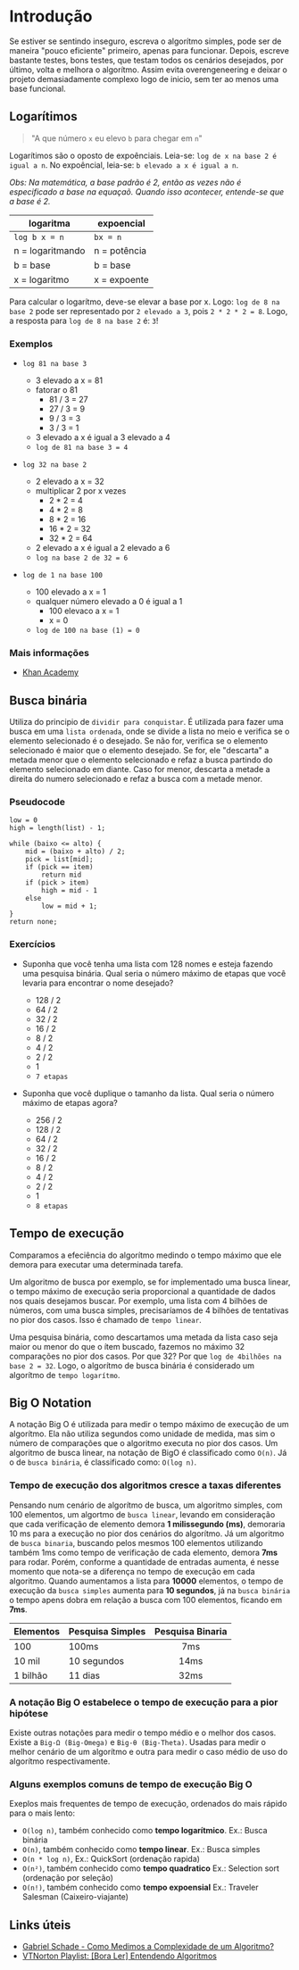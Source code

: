# Introdução
Se estiver se sentindo inseguro, escreva o algorítmo simples, pode ser de maneira "pouco eficiente" primeiro, apenas para funcionar. Depois, escreve bastante testes, bons testes, que testam todos os cenários desejados, por último, volta e melhora o algorítmo. Assim evita overengeneering e deixar o projeto demasiadamente complexo logo de inicio, sem ter ao menos uma base funcional.

## Logarítimos
> "A que número `x` eu elevo `b` para chegar em `n`"

Logarítimos são o oposto de expoênciais. Leia-se: `log de x na base 2 é igual a n`. 
No expoêncial, leia-se: `b elevado a x é igual a n`.

_Obs: Na matemática, a base padrão é 2, então as vezes não é especificado a base na equaçaõ. Quando isso acontecer, entende-se que a base é 2._

|     logaritma     |  expoencial   |
| ----------------- | ------------- |
| `log b x = n`     | `bx = n`      |
| n = logaritmando  | n = potência  |
| b = base          | b = base      |
| x = logaritmo     | x = expoente  |

Para calcular o logarítmo, deve-se elevar a base por x. Logo: `log de 8 na base 2` pode ser representado por `2 elevado a 3`, pois `2 * 2 * 2 = 8`. Logo, a resposta para `log de 8 na base 2` é: `3`!

### Exemplos
- `log 81 na base 3`
    - 3 elevado a x = 81
    - fatorar o 81
        - 81 / 3 = 27
        - 27 / 3 = 9
        - 9 / 3 = 3
        - 3 / 3 = 1
    - 3 elevado a x é igual a 3 elevado a 4
    - `log de 81 na base 3 = 4`

- `log 32 na base 2`
    - 2 elevado a x = 32
    - multiplicar 2 por x vezes
        - 2 * 2 = 4
        - 4 * 2 = 8
        - 8 * 2 = 16
        - 16 * 2 = 32
        - 32 * 2 = 64
    - 2 elevado a x é igual a 2 elevado a 6
    - `log na base 2 de 32 = 6`

- `log de 1 na base 100`
    - 100 elevado a x = 1
    - qualquer número elevado a 0 é igual a 1
        - 100 elevaco a x = 1
        - x = 0
    - `log de 100 na base (1) = 0`

### Mais informações
- [Khan Academy](https://pt.khanacademy.org/math/algebra2/x2ec2f6f830c9fb89:logs/x2ec2f6f830c9fb89:log-intro/v/logarithms)

## Busca binária
Utiliza do principio de `dividir para conquistar`. É utilizada para fazer uma busca em uma `lista ordenada`, onde se divide a lista no meio e verifica se o elemento selecionado é o desejado. Se não for, verifica se o elemento selecionado é maior que o elemento desejado. Se for, ele "descarta" a metada menor que o elemento selecionado e refaz a busca partindo do elemento selecionado em diante. Caso for menor, descarta a metade a direita do numero selecionado e refaz a busca com a metade menor.

### Pseudocode
```
low = 0
high = length(list) - 1;

while (baixo <= alto) {
    mid = (baixo + alto) / 2;
    pick = list[mid];
    if (pick == item)
        return mid
    if (pick > item)
        high = mid - 1
    else 
        low = mid + 1;
}
return none;
```

### Exercícios
- Suponha que você tenha uma lista com 128 nomes e esteja fazendo uma pesquisa binária. Qual seria o número máximo de etapas que você levaria para encontrar o nome desejado?
    - 128 / 2
    - 64 / 2
    - 32 / 2
    - 16 / 2
    - 8 / 2
    - 4 / 2
    - 2 / 2
    - 1
    - `7 etapas`

- Suponha que você duplique o tamanho da lista. Qual seria o número máximo de etapas agora?
    - 256 / 2
    - 128 / 2
    - 64 / 2
    - 32 / 2
    - 16 / 2
    - 8 / 2
    - 4 / 2
    - 2 / 2
    - 1
    - `8 etapas`

## Tempo de execução
Comparamos a efeciência do algorítmo medindo o tempo máximo que ele demora para executar uma determinada tarefa.

Um algoritmo de busca por exemplo, se for implementado uma busca linear, o tempo máximo de execução seria proporcional a quantidade de dados nos quais desejamos buscar. 
Por exemplo, uma lista com 4 bilhões de números, com uma busca simples, precisaríamos de 4 bilhões de tentativas no pior dos casos. Isso é chamado de `tempo linear`.

Uma pesquisa binária, como descartamos uma metada da lista caso seja maior ou menor do que o ítem buscado, fazemos no máximo 32 comparações no pior dos casos. Por que 32? Por que `log de 4bilhões na base 2 = 32`. Logo, o algorítmo de busca binária é considerado um algorítmo de `tempo logarítmo`.

## Big O Notation
A notação Big O é utilizada para medir o tempo máximo de execução de um algorítmo. Ela não utiliza segundos como unidade de medida, mas sim o número de comparações que o algoritmo executa no pior dos casos. Um algoritmo de busca linear, na notação de BigO é classificado como `O(n)`. Já o de `busca binária`, é classificado como: `O(log n)`.

### Tempo de execução dos algoritmos cresce a taxas diferentes
Pensando num cenário de algorítmo de busca, um algoritmo simples, com 100 elementos, um algortmo de `busca linear`, levando em consideração que cada verificação de elemento demora **1 milissegundo (ms)**, demoraria 10 ms para a execução no pior dos cenários do algorítmo. Já um algoritmo de `busca binaria`, buscando pelos mesmos 100 elementos utilizando também 1ms como tempo de verificação de cada elemento, demora **7ms** para rodar. Porém, conforme a quantidade de entradas aumenta, é nesse momento que nota-se a diferença no tempo de execução em cada algoritmo. Quando aumentamos a lista para **10000** elementos, o tempo de execução da `busca simples` aumenta para **10 segundos**, já na `busca binária` o tempo apens dobra em relação a busca com 100 elementos, ficando em **7ms**.

| Elementos | Pesquisa Simples  | Pesquisa Binaria  |
| --------- | ----------------- | :---------------: |
| 100       | 100ms             | 7ms               |
| 10 mil    | 10 segundos       | 14ms              |
| 1 bilhão  | 11 dias           | 32ms              |

### A notação Big O estabelece o tempo de execução para a pior hipótese
Existe outras notações para medir o tempo médio e o melhor dos casos. Existe a `Big-Ω (Big-Omega)` e `Big-θ (Big-Theta)`. Usadas para medir o melhor cenário de um algorítmo e outra para medir o caso médio de uso do algorítmo respectivamente.

### Alguns exemplos comuns de tempo de execução Big O
Exeplos mais frequentes de tempo de execução, ordenados do mais rápido para o mais lento:
- `O(log n)`, também conhecido como **tempo logarítmico**. Ex.: Busca binária
- `O(n)`, também conhecido como **tempo linear**. Ex.: Busca simples
- `O(n * log n)`, Ex.: QuickSort (ordenação rapida)
- `O(n²)`, também conhecido como **tempo quadratico** Ex.: Selection sort (ordenação por seleção)
- `O(n!)`, também conhecido como **tempo expoensial** Ex.: Traveler Salesman (Caixeiro-viajante)


## Links úteis
- [Gabriel Schade - Como Medimos a Complexidade de um Algoritmo?](https://gabrielschade.github.io/2019/06/16/algoritmos-i.html)
- [VTNorton Playlist: [Bora Ler] Entendendo Algoritmos](https://www.youtube.com/playlist?list=PLb8JMQUc7_RiwRxJVvdVcYTr7kJgolhz1)

